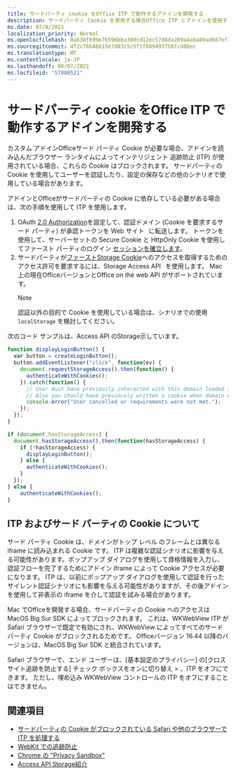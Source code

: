 ```yaml
---
title: サードパーティ cookie をOffice ITP で動作するアドインを開発する
description: サードパーティ Cookie を使用する場合Office ITP とアドインを使用する方法
ms.date: 07/8/2021
localization_priority: Normal
ms.openlocfilehash: 0a638f699e7b596bba30dcd12ec57d6da209a4a6a89ad987ef3fcbb8532e5f8c
ms.sourcegitcommit: 4f2c76b48d15e7d03c5c5f1f809493758fcd88ec
ms.translationtype: MT
ms.contentlocale: ja-JP
ms.lasthandoff: 08/07/2021
ms.locfileid: "57080521"
---
```

# <a name="develop-your-office-add-in-to-work-with-itp-when-using-third-party-cookies"></a>サードパーティ cookie をOffice ITP で動作するアドインを開発する

カスタム アドインOfficeサード パーティ Cookie が必要な場合、アドインを読み込んだブラウザー ランタイムによってインテリジェント 追跡防止 (ITP) が使用されている場合、これらの Cookie はブロックされます。 サードパーティの Cookie を使用してユーザーを認証したり、設定の保存などの他のシナリオで使用している場合があります。

アドインとOfficeがサードパーティの Cookie に依存している必要がある場合は、次の手順を使用して ITP を使用します。

1. OAuth [2.0 Authorization](https://tools.ietf.org/html/rfc6749)を設定して、認証ドメイン (Cookie を要求するサード パーティ) が承認トークンを Web サイト   に転送します。 トークンを使用して、サーバーセットの Secure Cookie と HttpOnly Cookie を使用してファースト パーティのログイン [セッションを確立します](https://developer.mozilla.org/docs/Web/HTTP/Cookies#Secure_and_HttpOnly_cookies)。
2. サードパーティが[ファーストStorage Cookie](https://webkit.org/blog/8124/introducing-storage-access-api/)へのアクセスを取得するためのアクセス許可を要求するには、Storage Access API   を使用します。 Mac 上の現在OfficeバージョンとOffice on the web API がサポートされています。
    > [!NOTE]
    > 認証以外の目的で Cookie を使用している場合は、シナリオでの使用 `localStorage` を検討してください。

次のコード サンプルは、Access API のStorage示しています。

```javascript
function displayLoginButton() {
  var button = createLoginButton();
  button.addEventListener("click", function(ev) {
    document.requestStorageAccess().then(function() {
      authenticateWithCookies(); 
    }).catch(function() {
      // User must have previously interacted with this domain loaded in a top frame
      // Also you should have previously written a cookie when domain was loaded in the top frame
      console.error("User cancelled or requirements were not met.");
    });
  });
}

if (document.hasStorageAccess) { 
  document.hasStorageAccess().then(function(hasStorageAccess) { 
    if (!hasStorageAccess) { 
      displayLoginButton(); 
    } else { 
      authenticateWithCookies(); 
    } 
  }); 
} else { 
    authenticateWithCookies(); 
} 
```

## <a name="about-itp-and-third-party-cookies"></a>ITP およびサード パーティの Cookie について

サード パーティ Cookie は、ドメインがトップ レベル のフレームとは異なる iframe に読み込まれる Cookie です。 ITP は複雑な認証シナリオに影響を与える可能性があります。ポップアップ ダイアログを使用して資格情報を入力し、認証フローを完了するためにアドイン iframe によって Cookie アクセスが必要になります。 ITP は、以前にポップアップ ダイアログを使用して認証を行ったサイレント認証シナリオにも影響を与える可能性がありますが、その後アドインを使用して非表示の iframe を介して認証を試みる場合があります。

Mac でOfficeを開発する場合、サードパーティの Cookie へのアクセスは MacOS Big Sur SDK によってブロックされます。 これは、WKWebView ITP が Safari ブラウザーで既定で有効にされ、WKWebView によってすべてのサードパーティ Cookie がブロックされるためです。 Officeバージョン 16.44 以降のバージョンは、MacOS Big Sur SDK と統合されています。

Safari ブラウザーで、エンド ユーザーは、[基本設定のプライバシー] の[クロスサイト追跡を防止する] チェック ボックスをオンに切り替え  >  、ITP をオフにできます。 ただし、埋め込み WKWebView コントロールの ITP をオフにすることはできません。

## <a name="see-also"></a>関連項目

- [サードパーティの Cookie がブロックされている Safari や他のブラウザーで ITP を処理する](/azure/active-directory/develop/reference-third-party-cookies-spas)
- [WebKit での追跡防止](https://webkit.org/tracking-prevention/)
- [Chrome の "Privacy Sandbox"](https://blog.chromium.org/2020/01/building-more-private-web-path-towards.html)
- [Access API Storage紹介](https://blogs.windows.com/msedgedev/2020/07/08/introducing-storage-access-api/)